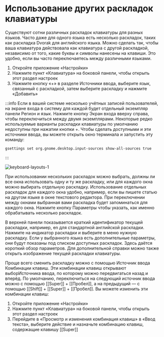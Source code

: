 # Использование других раскладок клавиатуры

Существуют сотни различных раскладок клавиатуры для разных языков. Часто даже для одного языка есть несколько раскладок, таких как раскладка Dvorak для английского языка. Можно сделать так, чтобы ваша клавиатура действовала как клавиатура с другой раскладкой, независимо от того, какие буквы и символы нанесены на клавиши. Это удобно, если вы часто переключаетесь между различными языками.

1. Откройте приложение «Настройки»
2. Нажмите пункт «Клавиатура» на боковой панели, чтобы открыть этот раздел настроек
3. Нажмите кнопку «+» в разделе Источники ввода, выберите язык, связанный с раскладкой, затем выберите раскладку и нажмите «Добавить»

:::info
Если в вашей системе несколько учётных записей пользователей, на экране входа в систему для каждой будет отдельный экземпляр панели Регион и язык. Нажмите кнопку Экран входа вверху справа, чтобы переключиться между двумя экземплярами.
Некоторые редко используемые варианты раскладки клавиатуры по умолчанию недоступны при нажатии кнопки +. Чтобы сделать доступными и эти источники ввода, вы можете открыть окно терминала и запустить эту команду:
```shell
gsettings set org.gnome.desktop.input-sources show-all-sources true
```
:::

![keyboard-layouts-1](/keyboard-layouts/keyboard-layouts-1.gif)

При использовании нескольких раскладок можно выбрать, должны ли все окна использовать одну и ту же раскладку, или для каждого окна можно выбирать отдельную раскладку. Использование отдельных раскладок для каждого окна удобно, например, если вы пишете статью на другом языке в окне текстового редактора. При переключении между окнами выбранная вами раскладка будет запоминаться для каждого окна. Нажмите кнопку Параметры чтобы указать, как именно обрабатывать несколько раскладок.

В верхней панели показывается краткий идентификатор текущей раскладки, например, en для стандартной английской раскладки. Нажмите на индикатор раскладки и выберите в меню нужную раскладку. Если у выбранного языка есть дополнительные параметры, они будут показаны под списком доступных раскладок. Здесь даётся короткий обзор параметров. Для дополнительной справки можно также открыть изображение текущей раскладки клавиатуры.

Проще всего сменить раскладку можно с помощью Источник ввода Комбинации клавиш. Эти комбинации клавиш открывают выборИсточника ввода, по которому можно передвигаться назад и вперёд. По умолчанию, переключиться на следующий источник ввода можно с помощью [[Super]] + [[Пробел]], а на предыдущий — с помощью [[Shift]] + [[Super]] + [[Пробел]]. Вы можете изменить эти комбинации клавиш:

1. Откройте приложение «Настройки»
2. Нажмите пункт «Клавиатура» на боковой панели, чтобы открыть этот раздел настроек
3. Перейдите в «Просмотр и изменения комбинация клавиш» в «Ввод текста», выберите действие и назначьте комбинацию клавиш, содержащие клавишу [[Super]]